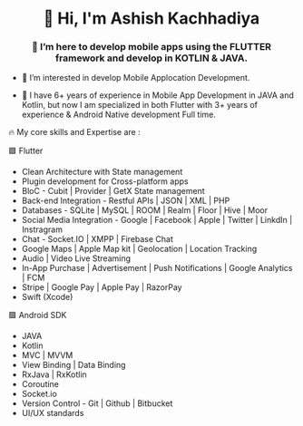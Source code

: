 <h1 align="center">👋 Hi, I'm Ashish   Kachhadiya</h1>
<h3 align="center">🌱 I’m here to develop mobile apps using the FLUTTER framework and develop in KOTLIN & JAVA.</h3>

- 👀 I’m interested in develop Mobile Applocation Development.

- 💞️ I have 6+ years of experience in Mobile App Development in JAVA and Kotlin, but now I am specialized in both Flutter with 3+ years of experience & Android Native development Full time.



🔥 My core skills and Expertise are :

🟩 Flutter
- Clean Architecture with State management
- Plugin development for Cross-platform apps
- BloC - Cubit | Provider | GetX State management
- Back-end Integration - Restful APIs | JSON | XML | PHP
- Databases - SQLite | MySQL | ROOM | Realm | Floor | Hive | Moor
- Social Media Integration - Google | Facebook | Apple | Twitter | LinkdIn | Instragram
- Chat - Socket.IO | XMPP | Firebase Chat
- Google Maps | Apple Map kit | Geolocation | Location Tracking
- Audio | Video Live Streaming
- In-App Purchase | Advertisement | Push Notifications | Google Analytics | FCM
- Stripe | Google Pay | Apple Pay | RazorPay
- Swift (Xcode)

🟩 Android SDK
- JAVA
- Kotlin
- MVC | MVVM
- View Binding | Data Binding
- RxJava | RxKotlin
- Coroutine
- Socket.io
- Version Control - Git | Github | Bitbucket
- UI/UX standards


<!---
ashish-kachhadiya/ashish-kachhadiya is a ✨ special ✨ repository because its `README.md` (this file) appears on your GitHub profile.
You can click the Preview link to take a look at your changes.
--->
